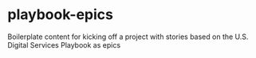 # playbook-epics
Boilerplate content for kicking off a project with stories based on the U.S. Digital Services Playbook as epics
